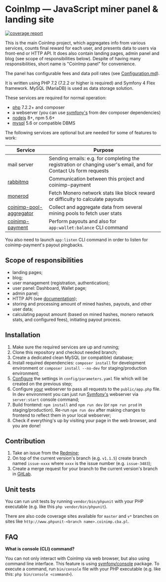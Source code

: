 CoinImp — JavaScript miner panel & landing site
===============================================

[![coverage report](https://gitlab.abchosting.org/abc-hosting/cryptocurrencies/coinimp/badges/v1.2.2/coverage.svg)](http://www.phpunit-v122.coinimp.cba.pl/)

This is the main CoinImp project, which aggregates info from various services, counts final reward for each user, and presents data to users via front-end or HTTP API.
It does also contain landing pages, admin panel and blog (see scope of responsibilities below). Despite of having many responsibilities, short name is "CoinImp panel" for convenience.

The panel has configurable fees and data poll rates (see [Configuration.md](docs/Configuration.md)).

It is written using PHP 7.2 (7.2.2 or higher is required) and Symfony 4 Flex framework. MySQL (MariaDB) is used as data storage solution.

These services are required for normal operation:
* [php](https://secure.php.net/downloads.php) 7.2.2+ and composer
* a webserver (you can use [symfony's](https://packagist.org/packages/symfony/web-server-bundle) from dev composer dependencies)
* [nodejs](https://nodejs.org/) 8+, npm 5.6+
* [mysql](https://www.mysql.com/downloads/) 5.6 or compatible DBMS

The following services are optional but are needed for some of features to work:

Service|Purpose
---|---
mail server|Sending emails: e.g. for completing the registration or changing user's email, and for Contact Us form requests
[rabbitmq](https://www.rabbitmq.com/download.html)|Communication between this project and coinimp-payment
[monerod](https://getmonero.org/resources/user-guides/vps_run_node.html)|Fetch Monero network stats like block reward or difficulty to calculate payouts
[coinimp-pool-aggregator](https://gitlab.abchosting.org/abc-hosting/cryptocurrencies/coinimp-pool-aggregator)|Collect and aggregate data from several mining pools to fetch user stats
[coinimp-payment](https://gitlab.abchosting.org/abc-hosting/cryptocurrencies/coinimp-payment)|Perform payouts and also for `app:wallet:balance` CLI command

You also need to launch `app:listen` CLI command in order to listen for coinimp-payment's payout pingbacks.

Scope of responsibilities
-------------------------
* landing pages;
* blog;
* user management (registration, authentication);
* user panel: Dashboard, Wallet page;
* admin panel;
* HTTP API (see [documentation](https://www.coinimp.com/documentation/http-api));
* storing and processing amount of mined hashes, payouts, and other user data;
* calculating payout amount (based on mined hashes, monero network stats, and configured fees), initiating payout process.

Installation
------------
1. Make sure the required services are up and running;
2. Clone this repository and checkout needed branch;
3. Create a dedicated clean MySQL (or compatible) database;
4. Install required dependencies: `composer install` for development environment or `composer install --no-dev` for staging/production environment;
5. [Configure](docs/Configuration.md) the settings in `config/parameters.yaml` file which will be created on the previous step;
6. Configure [your](https://symfony.com/doc/current/setup/web_server_configuration.html#content_wrapper) webserver to pass all requests to the `public/app.php` file.
 In dev environment you can just run [Symfony's](https://symfony.com/doc/current/setup/built_in_web_server.html) webserver via `server:start` console command;
7. Build frontend: `npm install` and `npm run dev` (or `npm run prod` in staging/production). Re-run `npm run dev` after making changes to frontend to reflect them in your local webserver;
8. Check if everything's up by visiting your page in the web browser, and you are done!

Contribution
------------
1. Take an issue from the [Redmine](https://redmine.abchosting.org/projects/coinimp/issues);
2. On top of the current version's branch (e.g. `v1.1.5`) create branch named `issue-xxxx` where `xxxx` is the issue number (e.g. `issue-3483`);
3. Create a merge request for your branch to the current version's branch in [GitLab](https://gitlab.abchosting.org/abc-hosting/cryptocurrencies/coinimp/merge_requests/new).

Unit tests
----------
You can run unit tests by running `vendor/bin/phpunit` with your PHP executable (e.g. like this `php vendor/bin/phpunit`).

There are also code coverage sites available for `master` and `v*` branches on sites like `http://www.phpunit-<branch name>.coinimp.cba.pl`.

FAQ
---
**What is console (CLI) command?**

You can not only interact with CoinImp via web browser, but also using command line interface.
 This feature is using [symfony/console](https://packagist.org/packages/symfony/console) package.
 To execute a command, run `bin/console` file with your PHP executable (e.g. like this: `php bin/console <command>`).
